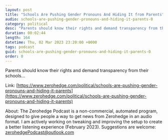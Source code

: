 ```yaml
---
layout: post
title: "Schools Are Pushing Gender Pronouns And Hiding It from Parents"
audio: schools-are-pushing-gender-pronouns-and-hiding-it-parents-0
category: political
desc: "Parents should know their rights and demand transparency from their schools..."
duration: 00:02:44
length: 164
datetime: Thu, 02 Mar 2023 23:20:00 +0000
tags: podcast
guid: schools-are-pushing-gender-pronouns-and-hiding-it-parents-0
order: 0
---
```

Parents should know their rights and demand transparency from their schools...

Link: [https://www.zerohedge.com/political/schools-are-pushing-gender-pronouns-and-hiding-it-parents](https://www.zerohedge.com/political/schools-are-pushing-gender-pronouns-and-hiding-it-parents)

About: The Zerohedge Podcast is a non-commercial, automated program, designed to give people a way to get news from Zerohedge in an audio format.  I am actively working on tweaking and improving the setup to create a better listening experience (February 2023).  Suggestions are welcome: [zerohedgePodcast@outlook.com](mailto:zerohedgePodcast@outlook.com)